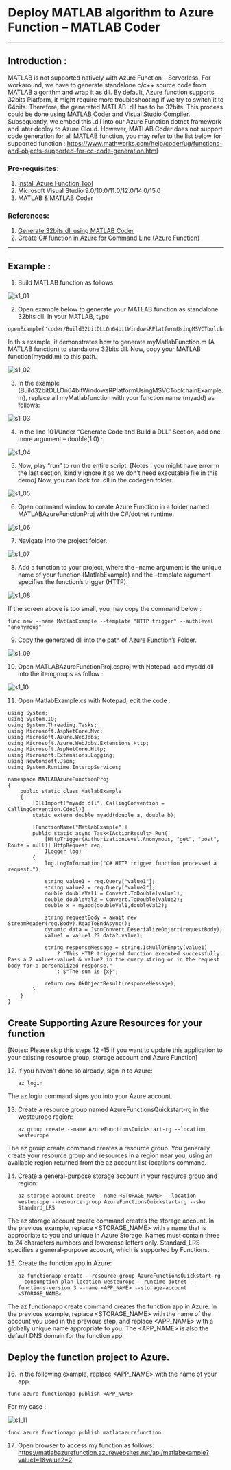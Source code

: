 # Deploy MATLAB algorithm to Azure Function – MATLAB Coder

---

## Introduction :

MATLAB is not supported natively with Azure Function – Serverless. For workaround, we have to generate standalone c/c++ source code from MATLAB algorithm and wrap it as dll. 
By default, Azure function supports 32bits Platform, it might require more troubleshooting if we try to switch it to 64bits. Therefore, the generated MATLAB .dll has to be 32bits. This process could be done using MATLAB Coder and Visual Studio Compiler. Subsequently, we embed this .dll into our Azure Function dotnet framework and later deploy to Azure Cloud. However, MATLAB Coder does not support code generation for all MATLAB function, you may refer to the list below for supported function :
https://www.mathworks.com/help/coder/ug/functions-and-objects-supported-for-cc-code-generation.html

### Pre-requisites:
1) [Install Azure Function Tool](https://docs.microsoft.com/en-us/azure/azure-functions/functions-run-local?tabs=windows%2Ccsharp%2Cbash#v2)
2)	Microsoft Visual Studio 9.0/10.0/11.0/12.0/14.0/15.0
3)	MATLAB & MATLAB Coder

### References:
1)	[Generate 32bits dll using MATLAB Coder](https://www.mathworks.com/help/coder/ug/build-32-bit-dll-on-64-bit-windows-platform-using-msvc-toolchain.html)
2)	[Create C# function in Azure for Command Line (Azure Function)](https://docs.microsoft.com/en-us/azure/azure-functions/create-first-function-cli-csharp?tabs=azure-cli%2Cbrowser)

---

## Example :
1)	Build MATLAB function as follows:

![s1_01](img/s1_01.jpg)
 

2)	Open example below to generate your MATLAB function as standalone 32bits dll.
In your MATLAB, type 
```
openExample('coder/Build32bitDLLOn64bitWindowsRPlatformUsingMSVCToolchainExample')
```
In this example, it demonstrates how to generate myMatlabFunction.m (A MATLAB function) to standalone 32bits dll. Now, copy your MATLAB function(myadd.m) to this path.

![s1_02](img/s1_02.jpg)
 
3)	In the example (Build32bitDLLOn64bitWindowsRPlatformUsingMSVCToolchainExample.m), replace all myMatlabfunction with your function name (myadd) as follows:

 ![s1_03](img/s1_03.jpg)

4)	In the line 101/Under “Generate Code and Build a DLL” Section, add one more argument – double(1.0) :
 
![s1_04](img/s1_04.jpg) 
 
5)	Now, play “run” to run the entire script.
[Notes : you might have error in the last section, kindly ignore it as we don’t need executable file in this demo]
Now, you can look for .dll in the codegen folder.

![s1_05](img/s1_05.jpg)
 
6)	Open command window to create Azure Function in a folder named MATLABAzureFunctionProj with the C#/dotnet runtime.

![s1_06](img/s1_06.jpg)
 
7)	Navigate into the project folder.

![s1_07](img/s1_07.jpg)
 
8)	Add a function to your project, where the –name argument is the unique name of your function (MatlabExample) and the –template argument specifies the function’s trigger (HTTP).

![s1_08](img/s1_09.jpg)

If the screen above is too small, you may copy the command below :
```
func new --name MatlabExample --template "HTTP trigger" --authlevel "anonymous"
```

9)	Copy the generated dll into the path of Azure Function’s Folder.

![s1_09](img/s1_09.jpg)
 
10)	Open MATLABAzureFunctionProj.csproj with Notepad, add myadd.dll into the itemgroups as follow :
 
![s1_10](img/s1_10.jpg)

11)	Open MatlabExample.cs with Notepad, edit the code :
```
using System;
using System.IO;
using System.Threading.Tasks;
using Microsoft.AspNetCore.Mvc;
using Microsoft.Azure.WebJobs;
using Microsoft.Azure.WebJobs.Extensions.Http;
using Microsoft.AspNetCore.Http;
using Microsoft.Extensions.Logging;
using Newtonsoft.Json;
using System.Runtime.InteropServices;

namespace MATLABAzureFunctionProj
{
    public static class MatlabExample
    {
		[DllImport("myadd.dll", CallingConvention = CallingConvention.Cdecl)]
        static extern double myadd(double a, double b);
		
        [FunctionName("MatlabExample")]
        public static async Task<IActionResult> Run(
            [HttpTrigger(AuthorizationLevel.Anonymous, "get", "post", Route = null)] HttpRequest req,
            ILogger log)
        {
            log.LogInformation("C# HTTP trigger function processed a request.");

            string value1 = req.Query["value1"];
			string value2 = req.Query["value2"];
			double doubleVal1 = Convert.ToDouble(value1);
			double doubleVal2 = Convert.ToDouble(value2);
			double x = myadd(doubleVal1,doubleVal2);

            string requestBody = await new StreamReader(req.Body).ReadToEndAsync();
            dynamic data = JsonConvert.DeserializeObject(requestBody);
            value1 = value1 ?? data?.value1;

            string responseMessage = string.IsNullOrEmpty(value1)
                ? "This HTTP triggered function executed successfully. Pass a 2 values-value1 & value2 in the query string or in the request body for a personalized response."
                : $"The sum is {x}";

            return new OkObjectResult(responseMessage);
        }
    }
}
```


## Create Supporting Azure Resources for your function
[Notes: Please skip this steps 12 -15 if you want to update this application to your existing resource group, storage account and Azure Function]

12)	If you haven't done so already, sign in to Azure:
	```
	az login
	```
The az login command signs you into your Azure account.

13)	Create a resource group named AzureFunctionsQuickstart-rg in the westeurope region:
	```
	az group create --name AzureFunctionsQuickstart-rg --location westeurope
	```
The az group create command creates a resource group. You generally create your resource group and resources in a region near you, using an available region returned from the az account list-locations command.

14)	Create a general-purpose storage account in your resource group and region:
	```
	az storage account create --name <STORAGE_NAME> --location westeurope --resource-group AzureFunctionsQuickstart-rg --sku Standard_LRS
	```
The az storage account create command creates the storage account.
In the previous example, replace <STORAGE_NAME> with a name that is appropriate to you and unique in Azure Storage. Names must contain three to 24 characters numbers and lowercase letters only. Standard_LRS specifies a general-purpose account, which is supported by Functions.

15)	Create the function app in Azure:
	```
	az functionapp create --resource-group AzureFunctionsQuickstart-rg --consumption-plan-location westeurope --runtime dotnet --functions-version 3 --name <APP_NAME> --storage-account <STORAGE_NAME>
	```
The az functionapp create command creates the function app in Azure.
In the previous example, replace <STORAGE_NAME> with the name of the account you used in the previous step, and replace <APP_NAME> with a globally unique name appropriate to you. The <APP_NAME> is also the default DNS domain for the function app.

## Deploy the function project to Azure.

16)	 In the following example, replace <APP_NAME> with the name of your app.

```func azure functionapp publish <APP_NAME>```

For my case :

![s1_11](img/s1_11.jpg)
 
```func azure functionapp publish matlabazurefunction```

17)	Open browser to access my function as follows:
https://matlabazurefunction.azurewebsites.net/api/matlabexample?value1=1&value2=2



